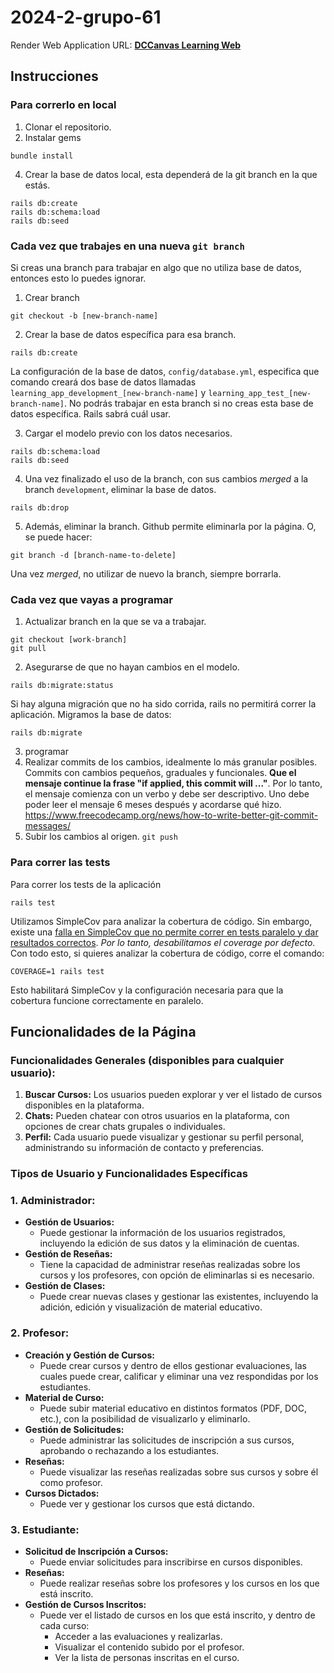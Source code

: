 # 2024-2-grupo-61

Render Web Application URL: **[DCCanvas Learning Web](https://mysite-mxg0.onrender.com)**

## Instrucciones

### Para correrlo en local

1. Clonar el repositorio.
2. Instalar gems
```
bundle install
```
4. Crear la base de datos local, esta dependerá de la git branch en la que estás.
```
rails db:create
rails db:schema:load
rails db:seed
```

### Cada vez que trabajes en una **nueva** `git branch`
Si creas una branch para trabajar en algo que no utiliza base de datos, entonces esto lo puedes ignorar.

1. Crear branch
```
git checkout -b [new-branch-name]
```
2. Crear la base de datos específica para esa branch.
```
rails db:create
```
La configuración de la base de datos, `config/database.yml`, especifica que comando creará dos base de datos llamadas `learning_app_development_[new-branch-name]` y `learning_app_test_[new-branch-name]`. No podrás trabajar en esta branch si no creas esta base de datos específica. Rails sabrá cuál usar.

3. Cargar el modelo previo con los datos necesarios.
```
rails db:schema:load
rails db:seed
```
4. Una vez finalizado el uso de la branch, con sus cambios *merged* a la branch `development`, eliminar la base de datos.
```
rails db:drop
```
5. Además, eliminar la branch. Github permite eliminarla por la página. O, se puede hacer:
```
git branch -d [branch-name-to-delete]
```
Una vez _merged_, no utilizar de nuevo la branch, siempre borrarla.


### Cada vez que vayas a programar

1. Actualizar branch en la que se va a trabajar.
```
git checkout [work-branch]
git pull
```
2. Asegurarse de que no hayan cambios en el modelo.
```
rails db:migrate:status
```
Si hay alguna migración que no ha sido corrida, rails no permitirá correr la aplicación. Migramos la base de datos:
```
rails db:migrate
```

3. programar
4. Realizar commits de los cambios, idealmente lo más granular posibles. Commits con cambios pequeños, graduales y funcionales. **Que el mensaje continue la frase "if applied, this commit will ..."**. Por lo tanto, el mensaje comienza con un verbo y debe ser descriptivo. Uno debe poder leer el mensaje 6 meses después y acordarse qué hizo. https://www.freecodecamp.org/news/how-to-write-better-git-commit-messages/
5. Subir los cambios al origen. ```git push```

### Para correr las tests

Para correr los tests de la aplicación
```
rails test
```

Utilizamos SimpleCov para analizar la cobertura de código. Sin embargo, existe una [falla en SimpleCov que no permite correr en tests paralelo y dar resultados correctos](https://github.com/simplecov-ruby/simplecov/issues/718#issuecomment-538201587). *Por lo tanto, desabilitamos el _coverage_ por defecto*. Con todo esto, si quieres analizar la cobertura de código, corre el comando:
```
COVERAGE=1 rails test
```
Esto habilitará SimpleCov y la configuración necesaria para que la cobertura funcione correctamente en paralelo.


## Funcionalidades de la Página
### Funcionalidades Generales (disponibles para cualquier usuario):

1. **Buscar Cursos:** Los usuarios pueden explorar y ver el listado de cursos disponibles en la plataforma.
2. **Chats:** Pueden chatear con otros usuarios en la plataforma, con opciones de crear chats grupales o individuales.
3. **Perfil:** Cada usuario puede visualizar y gestionar su perfil personal, administrando su información de contacto y preferencias.



### Tipos de Usuario y Funcionalidades Específicas

### 1. **Administrador:**

- **Gestión de Usuarios:**
    - Puede gestionar la información de los usuarios registrados, incluyendo la edición de sus datos y la eliminación de cuentas.
- **Gestión de Reseñas:**
    - Tiene la capacidad de administrar reseñas realizadas sobre los cursos y los profesores, con opción de eliminarlas si es necesario.
- **Gestión de Clases:**
    - Puede crear nuevas clases y gestionar las existentes, incluyendo la adición, edición y visualización de material educativo.

### 2. **Profesor:**

- **Creación y Gestión de Cursos:**
    - Puede crear cursos y dentro de ellos gestionar evaluaciones, las cuales puede crear, calificar y eliminar una vez respondidas por los estudiantes.
- **Material de Curso:**
    - Puede subir material educativo en distintos formatos (PDF, DOC, etc.), con la posibilidad de visualizarlo y eliminarlo.
- **Gestión de Solicitudes:**
    - Puede administrar las solicitudes de inscripción a sus cursos, aprobando o rechazando a los estudiantes.
- **Reseñas:**
    - Puede visualizar las reseñas realizadas sobre sus cursos y sobre él como profesor.
- **Cursos Dictados:**
    - Puede ver y gestionar los cursos que está dictando.

### 3. **Estudiante:**

- **Solicitud de Inscripción a Cursos:**
    - Puede enviar solicitudes para inscribirse en cursos disponibles.
- **Reseñas:**
    - Puede realizar reseñas sobre los profesores y los cursos en los que está inscrito.
- **Gestión de Cursos Inscritos:**
    - Puede ver el listado de cursos en los que está inscrito, y dentro de cada curso:
        - Acceder a las evaluaciones y realizarlas.
        - Visualizar el contenido subido por el profesor.
        - Ver la lista de personas inscritas en el curso.
